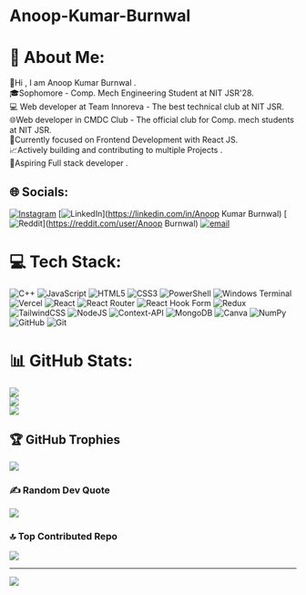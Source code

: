 # Anoop-Kumar-Burnwal
# 💫 About Me:
👋Hi , I am Anoop Kumar Burnwal .<br>🎓Sophomore - Comp. Mech Engineering Student at NIT JSR'28.<br>💻 Web developer at Team Innoreva - The best technical club at NIT JSR.<br>🌐Web developer in CMDC Club - The official club for Comp. mech students at NIT JSR.<br>🚀Currently focused on Frontend Development with React JS.<br>📈Actively building and contributing to multiple Projects .<br>🎯Aspiring Full stack developer .


## 🌐 Socials:
[![Instagram](https://img.shields.io/badge/Instagram-%23E4405F.svg?logo=Instagram&logoColor=white)](https://instagram.com/anoop_kr_06) [![LinkedIn](https://img.shields.io/badge/LinkedIn-%230077B5.svg?logo=linkedin&logoColor=white)](https://linkedin.com/in/Anoop Kumar Burnwal) [![Reddit](https://img.shields.io/badge/Reddit-%23FF4500.svg?logo=Reddit&logoColor=white)](https://reddit.com/user/Anoop Burnwal) [![email](https://img.shields.io/badge/Email-D14836?logo=gmail&logoColor=white)](mailto:anoopkumar19062006@gmail.com) 

# 💻 Tech Stack:
![C++](https://img.shields.io/badge/c++-%2300599C.svg?style=for-the-badge&logo=c%2B%2B&logoColor=white) ![JavaScript](https://img.shields.io/badge/javascript-%23323330.svg?style=for-the-badge&logo=javascript&logoColor=%23F7DF1E) ![HTML5](https://img.shields.io/badge/html5-%23E34F26.svg?style=for-the-badge&logo=html5&logoColor=white) ![CSS3](https://img.shields.io/badge/css3-%231572B6.svg?style=for-the-badge&logo=css3&logoColor=white) ![PowerShell](https://img.shields.io/badge/PowerShell-%235391FE.svg?style=for-the-badge&logo=powershell&logoColor=white) ![Windows Terminal](https://img.shields.io/badge/Windows%20Terminal-%234D4D4D.svg?style=for-the-badge&logo=windows-terminal&logoColor=white) ![Vercel](https://img.shields.io/badge/vercel-%23000000.svg?style=for-the-badge&logo=vercel&logoColor=white) ![React](https://img.shields.io/badge/react-%2320232a.svg?style=for-the-badge&logo=react&logoColor=%2361DAFB) ![React Router](https://img.shields.io/badge/React_Router-CA4245?style=for-the-badge&logo=react-router&logoColor=white) ![React Hook Form](https://img.shields.io/badge/React%20Hook%20Form-%23EC5990.svg?style=for-the-badge&logo=reacthookform&logoColor=white) ![Redux](https://img.shields.io/badge/redux-%23593d88.svg?style=for-the-badge&logo=redux&logoColor=white) ![TailwindCSS](https://img.shields.io/badge/tailwindcss-%2338B2AC.svg?style=for-the-badge&logo=tailwind-css&logoColor=white) ![NodeJS](https://img.shields.io/badge/node.js-6DA55F?style=for-the-badge&logo=node.js&logoColor=white) ![Context-API](https://img.shields.io/badge/Context--Api-000000?style=for-the-badge&logo=react) ![MongoDB](https://img.shields.io/badge/MongoDB-%234ea94b.svg?style=for-the-badge&logo=mongodb&logoColor=white) ![Canva](https://img.shields.io/badge/Canva-%2300C4CC.svg?style=for-the-badge&logo=Canva&logoColor=white) ![NumPy](https://img.shields.io/badge/numpy-%23013243.svg?style=for-the-badge&logo=numpy&logoColor=white) ![GitHub](https://img.shields.io/badge/github-%23121011.svg?style=for-the-badge&logo=github&logoColor=white) ![Git](https://img.shields.io/badge/git-%23F05033.svg?style=for-the-badge&logo=git&logoColor=white)
# 📊 GitHub Stats:
![](https://github-readme-stats.vercel.app/api?username=Anoopkr1906&theme=dark&hide_border=false&include_all_commits=false&count_private=false)<br/>
![](https://nirzak-streak-stats.vercel.app/?user=Anoopkr1906&theme=dark&hide_border=false)<br/>
![](https://github-readme-stats.vercel.app/api/top-langs/?username=Anoopkr1906&theme=dark&hide_border=false&include_all_commits=false&count_private=false&layout=compact)

## 🏆 GitHub Trophies
![](https://github-profile-trophy.vercel.app/?username=Anoopkr1906&theme=radical&no-frame=false&no-bg=true&margin-w=4)

### ✍️ Random Dev Quote
![](https://quotes-github-readme.vercel.app/api?type=horizontal&theme=radical)

### 🔝 Top Contributed Repo
![](https://github-contributor-stats.vercel.app/api?username=Anoopkr1906&limit=5&theme=dark&combine_all_yearly_contributions=true)

---
[![](https://visitcount.itsvg.in/api?id=Anoopkr1906&icon=0&color=0)](https://visitcount.itsvg.in)

<!-- Proudly created with GPRM ( https://gprm.itsvg.in ) -->
